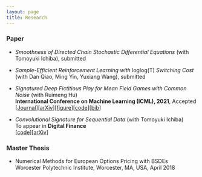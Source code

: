 ```yaml
---
layout: page
title: Research
---
```

### Paper
* *Smoothness of Directed Chain Stochastic Differential Equations* (with Tomoyuki Ichiba), submitted
* *Sample-Efficient Reinforcement Learning with* loglog(T) *Switching Cost* (with Dan Qiao, Ming Yin, Yuxiang Wang), submitted

* *Signatured Deep Fictitious Play for Mean Field Games with Common Noise* (with Ruimeng Hu)\
  **International Conference on Machine Learning (ICML), 2021**, Accepted \
  \[[Journal](http://proceedings.mlr.press/v139/min21a.html)\]\[[arXiv](https://arxiv.org/abs/2106.03272)\]\[[figure](SigDFP_icml.png)\]\[[code](https://github.com/mmin0/SigDFP)\]\[[bib](pmlr-v139-min21a.bib)\]
  
* *Convolutional Signature for Sequential Data* (with Tomoyuki Ichiba) \
  To appear in **Digital Finance** \
  \[[code](https://github.com/mmin0/CNNSig)\]\[[arXiv](https://arxiv.org/abs/2009.06719)\]


### Master Thesis
* Numerical Methods for European Options Pricing with BSDEs  
Worcester Polytechnic Institute, Worcester, MA, USA, April 2018 

